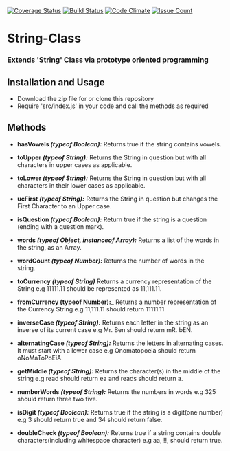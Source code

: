 [![Coverage Status](https://coveralls.io/repos/github/andela-obanwo/String-Class/badge.svg?branch=develop)](https://coveralls.io/github/andela-obanwo/String-Class?branch=develop)
[![Build Status](https://travis-ci.org/andela-obanwo/String-Class.svg?branch=develop)](https://travis-ci.org/andela-obanwo/String-Class)
[![Code Climate](https://codeclimate.com/github/andela-obanwo/String-Class/badges/gpa.svg?branch=develop)](https://codeclimate.com/github/andela-obanwo/String-Class?branch=develop)
[![Issue Count](https://codeclimate.com/github/andela-obanwo/String-Class/badges/issue_count.svg)](https://codeclimate.com/github/andela-obanwo/String-Class)

# String-Class
### Extends 'String' Class via prototype oriented programming

## Installation and Usage
* Download the zip file for or clone this repository
* Require 'src/index.js' in your code and call the methods as required

## Methods
* **hasVowels _(typeof Boolean):_**
  Returns true if the string contains vowels.

* **toUpper _(typeof String):_**
  Returns the String in question but with all characters in upper cases as applicable.

* **toLower _(typeof String):_**
  Returns the String in question but with all characters in their lower cases as applicable.

* **ucFirst _(typeof String):_**
  Returns the String in question but changes the First Character to an Upper case.

* **isQuestion _(typeof Boolean):_**
  Return true if the string is a question (ending with a question mark).

* **words _(typeof Object, instanceof Array):_**
  Returns a list of the words in the string, as an Array.

* **wordCount _(typeof Number):_**
  Returns the number of words in the string.

* **toCurrency _(typeof String)_**
  Returns a currency representation of the String e.g 11111.11 should be represented as 11,111.11.

* **fromCurrency (typeof Number):_**
  Returns a number representation of the Currency String e.g 11,111.11 should return 11111.11

* **inverseCase _(typeof String):_**
  Returns each letter in the string as an inverse of its current case e.g Mr. Ben should return mR. bEN.

* **alternatingCase _(typeof String):_**
  Returns the letters in alternating cases. It must start with a lower case e.g Onomatopoeia should return oNoMaToPoEiA.

* **getMiddle _(typeof String):_**
  Returns the character(s) in the middle of the string e.g read should return ea and reads should return a.

* **numberWords _(typeof String):_**
  Returns the numbers in words e.g 325 should return three two five.

* **isDigit _(typeof Boolean):_**
  Returns true if the string is a digit(one number) e.g 3 should return true and 34 should return false.

* **doubleCheck _(typeof Boolean):_**
  Returns true if a string contains double characters(including whitespace character) e.g aa, !!, should return true.
